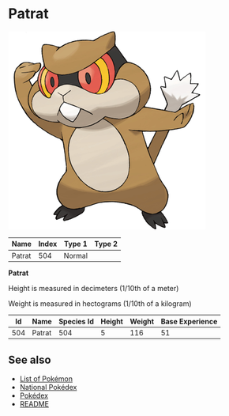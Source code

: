 # Patrat


![Patrat](images/504.png)

| **Name** | **Index** | **Type 1** | **Type 2** |
|----|----|----|----|
| Patrat | 504 | Normal  |  |

**Patrat** 


Height is measured in decimeters (1/10th of a meter)

Weight is measured in hectograms (1/10th of a kilogram)

| **Id** | **Name** | **Species Id** | **Height** | **Weight** | **Base Experience** |
|--------|----------|----------------|------------|------------|---------------------|
| 504 | Patrat | 504 | 5 | 116 | 51 |


## See also

- [List of Pokémon](../pokemon.md)
- [National Pokédex](../national_pokedex.md)
- [Pokédex](../pokedex.md)
- [README](../README.md)
